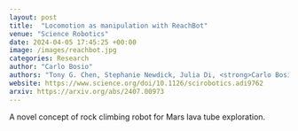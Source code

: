 ```yaml
---
layout: post
title:  "Locomotion as manipulation with ReachBot"
venue: "Science Robotics"
date: 2024-04-05 17:45:25 +00:00
image: /images/reachbot.jpg
categories: Research
author: "Carlo Bosio"
authors: "Tony G. Chen, Stephanie Newdick, Julia Di, <strong>Carlo Bosio</strong>, Nitin Ongole, Mathieu Lapôtre, Marco Pavone, Mark R. Cutkosky"
website: https://www.science.org/doi/10.1126/scirobotics.adi9762
arxiv: https://arxiv.org/abs/2407.00973
---
```

A novel concept of rock climbing robot for Mars lava tube exploration.